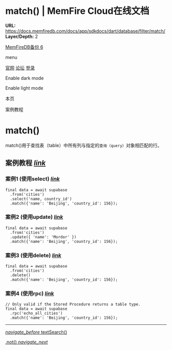 # match() | MemFire Cloud在线文档

**URL:** https://docs.memfiredb.com/docs/app/sdkdocs/dart/database/filter/match/
**Layer/Depth:** 2

[MemFireDB备份 6](/)

menu

[官网](https://memfiredb.com/)
[论坛](https://community.memfiredb.com/)
[登录](https://cloud.memfiredb.com/auth/login)

Enable dark mode

Enable light mode

本页

案例教程

# match()

match()用于查找表（table）中所有列与指定的`查询（query）`对象相匹配的行。

## 案例教程 [*link*](#%e6%a1%88%e4%be%8b%e6%95%99%e7%a8%8b)

### 案例1 (使用select) [*link*](#%e6%a1%88%e4%be%8b1-%e4%bd%bf%e7%94%a8select)

```
final data = await supabase
  .from('cities')
  .select('name, country_id')
  .match({'name': 'Beijing', 'country_id': 156});
```

### 案例2 (使用update) [*link*](#%e6%a1%88%e4%be%8b2-%e4%bd%bf%e7%94%a8update)

```
final data = await supabase
  .from('cities')
  .update({ 'name': 'Mordor' })
  .match({'name': 'Beijing', 'country_id': 156});
```

### 案例3 (使用delete) [*link*](#%e6%a1%88%e4%be%8b3-%e4%bd%bf%e7%94%a8delete)

```
final data = await supabase
  .from('cities')
  .delete()
  .match({'name': 'Beijing', 'country_id': 156});
```

### 案例4 (使用rpc) [*link*](#%e6%a1%88%e4%be%8b4-%e4%bd%bf%e7%94%a8rpc)

```
// Only valid if the Stored Procedure returns a table type.
final data = await supabase
  .rpc('echo_all_cities')
  .match({'name': 'Beijing', 'country_id': 156});
```

---

[*navigate\_before* textSearch()](/docs/app/sdkdocs/dart/database/filter/textsearch/)

[.not() *navigate\_next*](/docs/app/sdkdocs/dart/database/filter/not/)